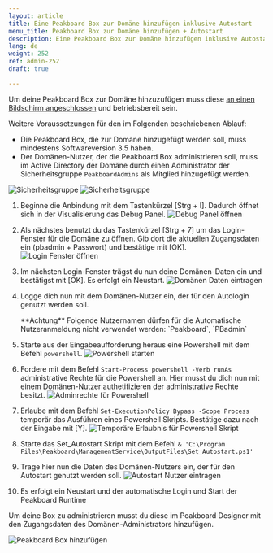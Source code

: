 ```yaml
---
layout: article
title: Eine Peakboard Box zur Domäne hinzufügen inklusive Autostart
menu_title: Peakboard Box zur Domäne hinzufügen + Autostart
description: Eine Peakboard Box zur Domäne hinzufügen inklusive Autostart
lang: de
weight: 252
ref: admin-252
draft: true

---
```


Um deine Peakboard Box zur Domäne hinzuzufügen muss diese [an einen Bildschirm angeschlossen](/get_started/de-peakboard-box.html) und betriebsbereit sein.

Weitere Voraussetzungen für den im Folgenden beschriebenen Ablauf:

* Die Peakboard Box, die zur Domäne hinzugefügt werden soll, muss mindestens Softwareversion 3.5 haben.
* Der Domänen-Nutzer, der die Peakboard Box administrieren soll, muss im Active Directory der Domäne durch einen Administrator der Sicherheitsgruppe `PeakboardAdmins` als Mitglied hinzugefügt werden.

![Sicherheitsgruppe](/assets/images/admin/domain/de_domain-09.png)
![Sicherheitsgruppe](/assets/images/admin/domain/de_domain-10.png)

1. Beginne die Anbindung mit dem Tastenkürzel [Strg + I]. Dadurch öffnet sich in der Visualisierung das Debug Panel.
   ![Debug Panel öffnen](/assets/images/admin/domain/de_domain-01.png)

2. Als nächstes benutzt du das Tastenkürzel [Strg + 7] um das Login-Fenster für die Domäne zu öffnen. Gib dort die aktuellen Zugangsdaten ein (pbadmin + Passwort) und bestätige mit [OK].
   ![Login Fenster öffnen](/assets/images/admin/domain/de_domain-02.png)

3. Im nächsten Login-Fenster trägst du nun deine Domänen-Daten ein und bestätigst mit [OK].
   Es erfolgt ein Neustart.
   ![Domänen Daten eintragen](/assets/images/admin/domain/de_domain-03.png)

4. Logge dich nun mit dem Domänen-Nutzer ein, der für den Autologin genutzt werden soll.

   <div class="box-warning" markdown="1">**Achtung**
   Folgende Nutzernamen dürfen für die Automatische Nutzeranmeldung nicht verwendet werden: `Peakboard`, `PBadmin`
   </div>

5. Starte aus der Eingabeaufforderung heraus eine Powershell mit dem Befehl `powershell`.
   ![Powershell starten](/assets/images/admin/domain/de_domain-04.png)

6. Fordere mit dem Befehl `Start-Process powershell -Verb runAs` administrative Rechte für die Powershell an. Hier musst du dich nun mit einem Domänen-Nutzer authetifizieren der administrative Rechte besitzt.
   ![Adminrechte für Powershell](/assets/images/admin/domain/de_domain-05.png)

7. Erlaube mit dem Befehl `Set-ExecutionPolicy Bypass -Scope Process` temporär das Ausführen eines Powershell Skripts. Bestätige dazu nach der Eingabe mit [Y].
   ![Temporäre Erlaubnis für Powershell Skript](/assets/images/admin/domain/de_domain-06.png)

8. Starte das Set_Autostart Skript mit dem Befehl `& 'C:\Program Files\Peakboard\ManagementService\OutputFiles\Set_Autostart.ps1'`

9. Trage hier nun die Daten des Domänen-Nutzers ein, der für den Autostart genutzt werden soll.
   ![Autostart Nutzer eintragen](/assets/images/admin/domain/de_domain-07.png)

10. Es erfolgt ein Neustart und der automatische Login und Start der Peakboard Runtime

Um deine Box zu administrieren musst du diese im Peakboard Designer mit den Zugangsdaten des Domänen-Administrators hinzufügen.

![Peakboard Box hinzufügen](/assets/images/admin/domain/de_domain-08.png)
